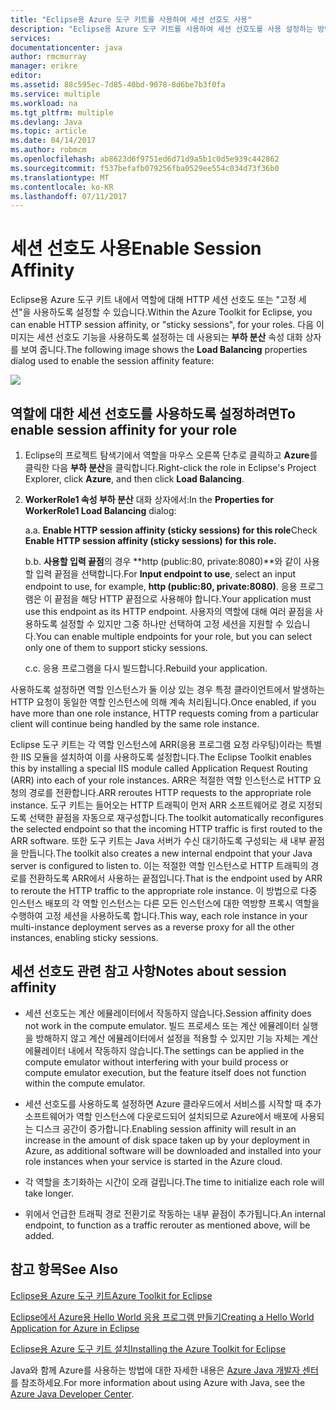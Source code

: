 ```yaml
---
title: "Eclipse용 Azure 도구 키트를 사용하여 세션 선호도 사용"
description: "Eclipse용 Azure 도구 키트를 사용하여 세션 선호도를 사용 설정하는 방법에 대해 알아봅니다."
services: 
documentationcenter: java
author: rmcmurray
manager: erikre
editor: 
ms.assetid: 88c595ec-7d85-40bd-9078-8d6be7b3f0fa
ms.service: multiple
ms.workload: na
ms.tgt_pltfrm: multiple
ms.devlang: Java
ms.topic: article
ms.date: 04/14/2017
ms.author: robmcm
ms.openlocfilehash: ab8623d6f9751ed6d71d9a5b1c0d5e939c442862
ms.sourcegitcommit: f537befafb079256fba0529ee554c034d73f36b0
ms.translationtype: MT
ms.contentlocale: ko-KR
ms.lasthandoff: 07/11/2017
---
```

# <a name="enable-session-affinity"></a><span data-ttu-id="f9795-103">세션 선호도 사용</span><span class="sxs-lookup"><span data-stu-id="f9795-103">Enable Session Affinity</span></span>
<span data-ttu-id="f9795-104">Eclipse용 Azure 도구 키트 내에서 역할에 대해 HTTP 세션 선호도 또는 "고정 세션"을 사용하도록 설정할 수 있습니다.</span><span class="sxs-lookup"><span data-stu-id="f9795-104">Within the Azure Toolkit for Eclipse, you can enable HTTP session affinity, or "sticky sessions", for your roles.</span></span> <span data-ttu-id="f9795-105">다음 이미지는 세션 선호도 기능을 사용하도록 설정하는 데 사용되는 **부하 분산** 속성 대화 상자를 보여 줍니다.</span><span class="sxs-lookup"><span data-stu-id="f9795-105">The following image shows the **Load Balancing** properties dialog used to enable the session affinity feature:</span></span>

![][ic719492]

## <a name="to-enable-session-affinity-for-your-role"></a><span data-ttu-id="f9795-106">역할에 대한 세션 선호도를 사용하도록 설정하려면</span><span class="sxs-lookup"><span data-stu-id="f9795-106">To enable session affinity for your role</span></span>
1. <span data-ttu-id="f9795-107">Eclipse의 프로젝트 탐색기에서 역할을 마우스 오른쪽 단추로 클릭하고 **Azure**를 클릭한 다음 **부하 분산**을 클릭합니다.</span><span class="sxs-lookup"><span data-stu-id="f9795-107">Right-click the role in Eclipse's Project Explorer, click **Azure**, and then click **Load Balancing**.</span></span>

2. <span data-ttu-id="f9795-108">**WorkerRole1 속성 부하 분산** 대화 상자에서:</span><span class="sxs-lookup"><span data-stu-id="f9795-108">In the **Properties for WorkerRole1 Load Balancing** dialog:</span></span>

   <span data-ttu-id="f9795-109">a.</span><span class="sxs-lookup"><span data-stu-id="f9795-109">a.</span></span> <span data-ttu-id="f9795-110">**Enable HTTP session affinity (sticky sessions) for this role**</span><span class="sxs-lookup"><span data-stu-id="f9795-110">Check **Enable HTTP session affinity (sticky sessions) for this role.**</span></span>

   <span data-ttu-id="f9795-111">b.</span><span class="sxs-lookup"><span data-stu-id="f9795-111">b.</span></span> <span data-ttu-id="f9795-112">**사용할 입력 끝점**의 경우 **http (public:80, private:8080)**와 같이 사용할 입력 끝점을 선택합니다.</span><span class="sxs-lookup"><span data-stu-id="f9795-112">For **Input endpoint to use**, select an input endpoint to use, for example, **http (public:80, private:8080)**.</span></span> <span data-ttu-id="f9795-113">응용 프로그램은 이 끝점을 해당 HTTP 끝점으로 사용해야 합니다.</span><span class="sxs-lookup"><span data-stu-id="f9795-113">Your application must use this endpoint as its HTTP endpoint.</span></span> <span data-ttu-id="f9795-114">사용자의 역할에 대해 여러 끝점을 사용하도록 설정할 수 있지만 그중 하나만 선택하여 고정 세션을 지원할 수 있습니다.</span><span class="sxs-lookup"><span data-stu-id="f9795-114">You can enable multiple endpoints for your role, but you can select only one of them to support sticky sessions.</span></span>

   <span data-ttu-id="f9795-115">c.</span><span class="sxs-lookup"><span data-stu-id="f9795-115">c.</span></span> <span data-ttu-id="f9795-116">응용 프로그램을 다시 빌드합니다.</span><span class="sxs-lookup"><span data-stu-id="f9795-116">Rebuild your application.</span></span>

<span data-ttu-id="f9795-117">사용하도록 설정하면 역할 인스턴스가 둘 이상 있는 경우 특정 클라이언트에서 발생하는 HTTP 요청이 동일한 역할 인스턴스에 의해 계속 처리됩니다.</span><span class="sxs-lookup"><span data-stu-id="f9795-117">Once enabled, if you have more than one role instance, HTTP requests coming from a particular client will continue being handled by the same role instance.</span></span>

<span data-ttu-id="f9795-118">Eclipse 도구 키트는 각 역할 인스턴스에 ARR(응용 프로그램 요청 라우팅)이라는 특별한 IIS 모듈을 설치하여 이를 사용하도록 설정합니다.</span><span class="sxs-lookup"><span data-stu-id="f9795-118">The Eclipse Toolkit enables this by installing a special IIS module called Application Request Routing (ARR) into each of your role instances.</span></span> <span data-ttu-id="f9795-119">ARR은 적절한 역할 인스턴스로 HTTP 요청의 경로를 전환합니다.</span><span class="sxs-lookup"><span data-stu-id="f9795-119">ARR reroutes HTTP requests to the appropriate role instance.</span></span> <span data-ttu-id="f9795-120">도구 키트는 들어오는 HTTP 트래픽이 먼저 ARR 소프트웨어로 경로 지정되도록 선택한 끝점을 자동으로 재구성합니다.</span><span class="sxs-lookup"><span data-stu-id="f9795-120">The toolkit automatically reconfigures the selected endpoint so that the incoming HTTP traffic is first routed to the ARR software.</span></span> <span data-ttu-id="f9795-121">또한 도구 키트는 Java 서버가 수신 대기하도록 구성되는 새 내부 끝점을 만듭니다.</span><span class="sxs-lookup"><span data-stu-id="f9795-121">The toolkit also creates a new internal endpoint that your Java server is configured to listen to.</span></span> <span data-ttu-id="f9795-122">이는 적절한 역할 인스턴스로 HTTP 트래픽의 경로를 전환하도록 ARR에서 사용하는 끝점입니다.</span><span class="sxs-lookup"><span data-stu-id="f9795-122">That is the endpoint used by ARR to reroute the HTTP traffic to the appropriate role instance.</span></span> <span data-ttu-id="f9795-123">이 방법으로 다중 인스턴스 배포의 각 역할 인스턴스는 다른 모든 인스턴스에 대한 역방향 프록시 역할을 수행하여 고정 세션을 사용하도록 합니다.</span><span class="sxs-lookup"><span data-stu-id="f9795-123">This way, each role instance in your multi-instance deployment serves as a reverse proxy for all the other instances, enabling sticky sessions.</span></span>

## <a name="notes-about-session-affinity"></a><span data-ttu-id="f9795-124">세션 선호도 관련 참고 사항</span><span class="sxs-lookup"><span data-stu-id="f9795-124">Notes about session affinity</span></span>
* <span data-ttu-id="f9795-125">세션 선호도는 계산 에뮬레이터에서 작동하지 않습니다.</span><span class="sxs-lookup"><span data-stu-id="f9795-125">Session affinity does not work in the compute emulator.</span></span> <span data-ttu-id="f9795-126">빌드 프로세스 또는 계산 에뮬레이터 실행을 방해하지 않고 계산 에뮬레이터에서 설정을 적용할 수 있지만 기능 자체는 계산 에뮬레이터 내에서 작동하지 않습니다.</span><span class="sxs-lookup"><span data-stu-id="f9795-126">The settings can be applied in the compute emulator without interfering with your build process or compute emulator execution, but the feature itself does not function within the compute emulator.</span></span>

* <span data-ttu-id="f9795-127">세션 선호도를 사용하도록 설정하면 Azure 클라우드에서 서비스를 시작할 때 추가 소프트웨어가 역할 인스턴스에 다운로드되어 설치되므로 Azure에서 배포에 사용되는 디스크 공간이 증가합니다.</span><span class="sxs-lookup"><span data-stu-id="f9795-127">Enabling session affinity will result in an increase in the amount of disk space taken up by your deployment in Azure, as additional software will be downloaded and installed into your role instances when your service is started in the Azure cloud.</span></span>

* <span data-ttu-id="f9795-128">각 역할을 초기화하는 시간이 오래 걸립니다.</span><span class="sxs-lookup"><span data-stu-id="f9795-128">The time to initialize each role will take longer.</span></span>

* <span data-ttu-id="f9795-129">위에서 언급한 트래픽 경로 전환기로 작동하는 내부 끝점이 추가됩니다.</span><span class="sxs-lookup"><span data-stu-id="f9795-129">An internal endpoint, to function as a traffic rerouter as mentioned above, will be added.</span></span>


## <a name="see-also"></a><span data-ttu-id="f9795-130">참고 항목</span><span class="sxs-lookup"><span data-stu-id="f9795-130">See Also</span></span>
<span data-ttu-id="f9795-131">[Eclipse용 Azure 도구 키트][Azure Toolkit for Eclipse]</span><span class="sxs-lookup"><span data-stu-id="f9795-131">[Azure Toolkit for Eclipse][Azure Toolkit for Eclipse]</span></span>

<span data-ttu-id="f9795-132">[Eclipse에서 Azure용 Hello World 응용 프로그램 만들기][Creating a Hello World Application for Azure in Eclipse]</span><span class="sxs-lookup"><span data-stu-id="f9795-132">[Creating a Hello World Application for Azure in Eclipse][Creating a Hello World Application for Azure in Eclipse]</span></span>

<span data-ttu-id="f9795-133">[Eclipse용 Azure 도구 키트 설치][Installing the Azure Toolkit for Eclipse]</span><span class="sxs-lookup"><span data-stu-id="f9795-133">[Installing the Azure Toolkit for Eclipse][Installing the Azure Toolkit for Eclipse]</span></span> 

<span data-ttu-id="f9795-134">Java와 함께 Azure를 사용하는 방법에 대한 자세한 내용은 [Azure Java 개발자 센터][Azure Java Developer Center]를 참조하세요.</span><span class="sxs-lookup"><span data-stu-id="f9795-134">For more information about using Azure with Java, see the [Azure Java Developer Center][Azure Java Developer Center].</span></span>

<!-- URL List -->

[Azure Java Developer Center]: http://go.microsoft.com/fwlink/?LinkID=699547
[Azure Toolkit for Eclipse]: http://go.microsoft.com/fwlink/?LinkID=699529
[Creating a Hello World Application for Azure in Eclipse]: http://go.microsoft.com/fwlink/?LinkID=699533
[How to Maintain Session Data with Session Affinity]: http://go.microsoft.com/fwlink/?LinkID=699539
[Installing the Azure Toolkit for Eclipse]: http://go.microsoft.com/fwlink/?LinkId=699546

<!-- IMG List -->

[ic719492]: ./media/azure-toolkit-for-eclipse-enable-session-affinity/ic719492.png

<!-- Legacy MSDN URL = https://msdn.microsoft.com/library/azure/hh690950.aspx -->
